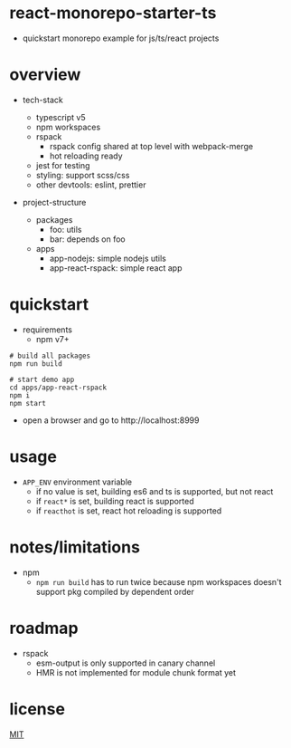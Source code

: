 # react-monorepo-starter-ts
- quickstart monorepo example for js/ts/react projects
# overview
- tech-stack
  - typescript v5
  - npm workspaces
  - rspack
    - rspack config shared at top level with webpack-merge
    - hot reloading ready
  - jest for testing
  - styling: support scss/css
  - other devtools: eslint, prettier

- project-structure
  - packages
    - foo: utils
    - bar: depends on foo
  - apps
    - app-nodejs: simple nodejs utils
    - app-react-rspack: simple react app
# quickstart
- requirements
  - npm v7+

```shell
# build all packages
npm run build

# start demo app
cd apps/app-react-rspack
npm i
npm start
```

- open a browser and go to http://localhost:8999
# usage
- `APP_ENV` environment variable
  - if no value is set, building es6 and ts is supported, but not react
  - if `react*` is set, building react is supported
  - if `reacthot` is set, react hot reloading is supported
# notes/limitations
- npm
  - `npm run build` has to run twice because npm workspaces doesn't support pkg compiled by dependent order
# roadmap
- rspack
  - esm-output is only supported in canary channel
  - HMR is not implemented for module chunk format yet
# license

[MIT](https://opensource.org/licenses/MIT)
